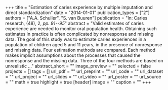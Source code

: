 +++
title = "Estimation of caries experience by multiple imputation and direct standardization"
date = "2014-01-01"
publication_types = ["2"]
authors = ["A.A. Schuller", "S. van Buuren"]
publication = "In: Caries research, (48), 2, _pp. 91--95_"
abstract = "Valid estimates of caries experience are needed to monitor oral population health. Obtaining such estimates in practice is often complicated by nonresponse and missing data. The goal of this study was to estimate caries experiences in a population of children aged 5 and 11 years, in the presence of nonresponse and missing data. Four estimation methods are compared. Each method makes implicit assumptions about the processes that caused the nonresponse and the missing data. Three of the four methods are based on unrealistic …"
abstract_short = ""
image_preview = ""
selected = false
projects = []
tags = []
url_pdf = ""
url_preprint = ""
url_code = ""
url_dataset = ""
url_project = ""
url_slides = ""
url_video = ""
url_poster = ""
url_source = ""
math = true
highlight = true
[header]
image = ""
caption = ""
+++
